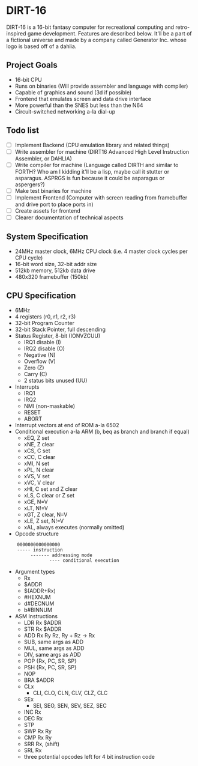 # DIRT-16
DIRT-16 is a 16-bit fantasy computer for recreational computing and retro-inspired game development. Features are described below.
It'll be a part of a fictional universe and made by a company called Generator Inc. whose logo is based off of a dahlia.

## Project Goals
- 16-bit CPU
- Runs on binaries (Will provide assembler and language with compiler)
- Capable of graphics and sound (3d if possible)
- Frontend that emulates screen and data drive interface
- More powerful than the SNES but less than the N64
- Circuit-switched networking a-la dial-up

## Todo list
- [ ] Implement Backend (CPU emulation library and related things)
- [ ] Write assembler for machine (DIRT16 Advanced High Level Instruction Assembler, or DAHLIA)
- [ ] Write compiler for machine (Language called DIRTH and similar to FORTH? Who am I kidding it'll be a lisp, maybe call it stutter or asparagus. ASPRGS is fun because it could be asparagus or aspergers?)
- [ ] Make test binaries for machine
- [ ] Implement Frontend (Computer with screen reading from framebuffer and drive port to place ports in)
- [ ] Create assets for frontend
- [ ] Clearer documentation of technical aspects

## System Specification
- 24MHz master clock, 6MHz CPU clock (i.e. 4 master clock cycles per CPU cycle)
- 16-bit word size, 32-bit addr size
- 512kb memory, 512kb data drive
- 480x320 framebuffer (150kb)

## CPU Specification
- 6MHz
- 4 registers (r0, r1, r2, r3)
- 32-bit Program Counter
- 32-bit Stack Pointer, full descending
- Status Register, 8-bit (IONVZCUU)
    - IRQ1 disable (I)
    - IRQ2 disable (O)
    - Negative (N)
    - Overflow (V)
    - Zero (Z)
    - Carry (C)
    - 2 status bits unused (UU)
- Interrupts
    - IRQ1
    - IRQ2
    - NMI (non-maskable)
    - RESET
    - ABORT
- Interrupt vectors at end of ROM a-la 6502
- Conditional execution a-la ARM (b, beq as branch and branch if equal)
    - xEQ, Z set
    - xNE, Z clear
    - xCS, C set
    - xCC, C clear
    - xMI, N set
    - xPL, N clear
    - xVS, V set
    - xVC, V clear
    - xHI, C set and Z clear
    - xLS, C clear or Z set 
    - xGE, N=V
    - xLT, N!=V
    - xGT, Z clear, N=V
    - xLE, Z set, N!=V
    - xAL, always executes (normally omitted)
- Opcode structure
```
    0000000000000000
    ----- instruction
         ------- addressing mode
                ---- conditional execution
```
- Argument types
    - Rx
    - $ADDR
    - $(ADDR+Rx)
    - #HEXNUM
    - d#DECNUM
    - b#BINNUM
- ASM Instructions
    - LDR Rx $ADDR
    - STR Rx $ADDR
    - ADD Rx Ry Rz, Ry + Rz -> Rx
    - SUB, same args as ADD
    - MUL, same args as ADD
    - DIV, same args as ADD
    - POP {Rx, PC, SR, SP}
    - PSH {Rx, PC, SR, SP}
    - NOP
    - BRA $ADDR
    - CLx
        - CLI, CLO, CLN, CLV, CLZ, CLC 
    - SEx
        - SEI, SEO, SEN, SEV, SEZ, SEC
    - INC Rx
    - DEC Rx
    - STP
    - SWP Rx Ry
    - CMP Rx Ry
    - SRR Rx, (shift)
    - SRL Rx
    - three potential opcodes left for 4 bit instruction code
